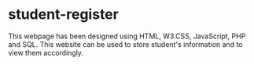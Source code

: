 # student-register
This webpage has been designed using HTML, W3.CSS, JavaScript, PHP and SQL.
This website can be used to store student's information and to view them accordingly.
